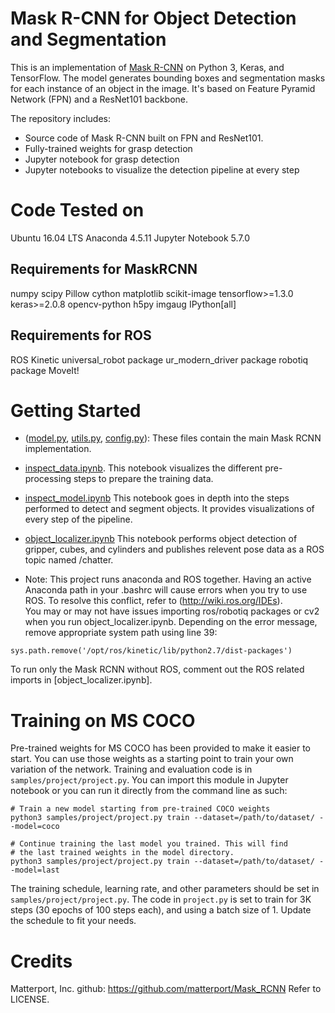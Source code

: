 # Mask R-CNN for Object Detection and Segmentation
This is an implementation of [Mask R-CNN](https://arxiv.org/abs/1703.06870) on Python 3, Keras, and TensorFlow. The model generates bounding boxes and segmentation masks for each instance of an object in the image. It's based on Feature Pyramid Network (FPN) and a ResNet101 backbone.

The repository includes:
* Source code of Mask R-CNN built on FPN and ResNet101.
* Fully-trained weights for grasp detection
* Jupyter notebook for grasp detection
* Jupyter notebooks to visualize the detection pipeline at every step

# Code Tested on 
Ubuntu 16.04 LTS
Anaconda 4.5.11
Jupyter Notebook 5.7.0

## Requirements for MaskRCNN
numpy
scipy
Pillow
cython
matplotlib
scikit-image
tensorflow>=1.3.0
keras>=2.0.8
opencv-python
h5py
imgaug
IPython[all]

## Requirements for ROS
ROS Kinetic 
universal_robot package
ur_modern_driver package 
robotiq package
MoveIt! 

# Getting Started
* ([model.py](mrcnn/model.py), [utils.py](mrcnn/utils.py), [config.py](mrcnn/config.py)): These files contain the main Mask RCNN implementation. 

* [inspect_data.ipynb](samples/project/inspect_data.ipynb). This notebook visualizes the different pre-processing steps
to prepare the training data.

* [inspect_model.ipynb](samples/project/inspect_model.ipynb) This notebook goes in depth into the steps performed to detect and segment objects. It provides visualizations of every step of the pipeline.

* [object_localizer.ipynb](samples/project/object_localizer.ipynb) This notebook performs object detection of gripper, cubes, and cylinders and publishes relevent pose data as a ROS topic named /chatter. 

* Note: This project runs anaconda and ROS together. Having an active Anaconda path in your .bashrc will cause errors when you try to use ROS. To resolve this conflict, refer to (http://wiki.ros.org/IDEs).  
You may or may not have issues importing ros/robotiq packages or cv2 when you run object_localizer.ipynb. Depending on the error message, remove appropriate system path using line 39: 
```
sys.path.remove('/opt/ros/kinetic/lib/python2.7/dist-packages')
```
To run only the Mask RCNN without ROS, comment out the ROS related imports in [object_localizer.ipynb]. 

# Training on MS COCO
Pre-trained weights for MS COCO has been provided to make it easier to start. 
You can use those weights as a starting point to train your own variation of the network. 
Training and evaluation code is in `samples/project/project.py`. 
You can import this module in Jupyter notebook or you can run it directly from the command line as such:

```
# Train a new model starting from pre-trained COCO weights
python3 samples/project/project.py train --dataset=/path/to/dataset/ --model=coco

# Continue training the last model you trained. This will find
# the last trained weights in the model directory.
python3 samples/project/project.py train --dataset=/path/to/dataset/ --model=last
```

The training schedule, learning rate, and other parameters should be set in `samples/project/project.py`.
The code in `project.py` is set to train for 3K steps (30 epochs of 100 steps each), and using a batch size of 1. 
Update the schedule to fit your needs.

# Credits
Matterport, Inc.
github: https://github.com/matterport/Mask_RCNN
Refer to LICENSE. 
